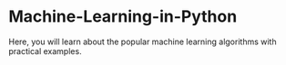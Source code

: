 # Machine-Learning-in-Python

Here, you will learn about the popular machine learning algorithms with practical examples.
